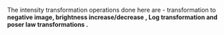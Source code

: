 The intensity transformation operations done here are - transformation to <b>negative image<b>, <b>brightness increase/decrease <b>,
<b>Log transformation </b> and 
  <b>poser law transformations </b>.
